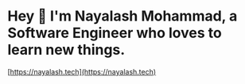 # Hey 👋 I'm Nayalash Mohammad, a Software Engineer who loves to learn new things.

[https://nayalash.tech](https://nayalash.tech)
